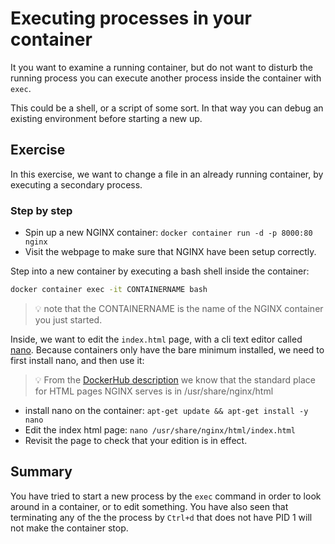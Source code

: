 # Executing processes in your container

It you want to examine a running container, but do not want to disturb the running process you can execute another process inside the container with `exec`.

This could be a shell, or a script of some sort. In that way you can debug an existing environment before starting a new up.

## Exercise

In this exercise, we want to change a file in an already running container, by executing a secondary process.

### Step by step

- Spin up a new NGINX container: `docker container run -d -p 8000:80 nginx`
- Visit the webpage to make sure that NGINX have been setup correctly.

Step into a new container by executing a bash shell inside the container:

```bash
docker container exec -it CONTAINERNAME bash
```

> :bulb: note that the CONTAINERNAME is the name of the NGINX container you just started.

Inside, we want to edit the `index.html` page, with a cli text editor called [nano](https://www.nano-editor.org/).
Because containers only have the bare minimum installed, we need to first install nano, and then use it:

> :bulb: From the [DockerHub description](https://hub.docker.com/_/nginx) we know that the standard place for HTML pages NGINX serves is in /usr/share/nginx/html

- install nano on the container: `apt-get update && apt-get install -y nano`
- Edit the index html page: `nano /usr/share/nginx/html/index.html`
- Revisit the page to check that your edition is in effect.

## Summary

You have tried to start a new process by the `exec` command in order to look around in a container, or to edit something.
You have also seen that terminating any of the the process by `Ctrl+d` that does not have PID 1 will not make the container stop.
